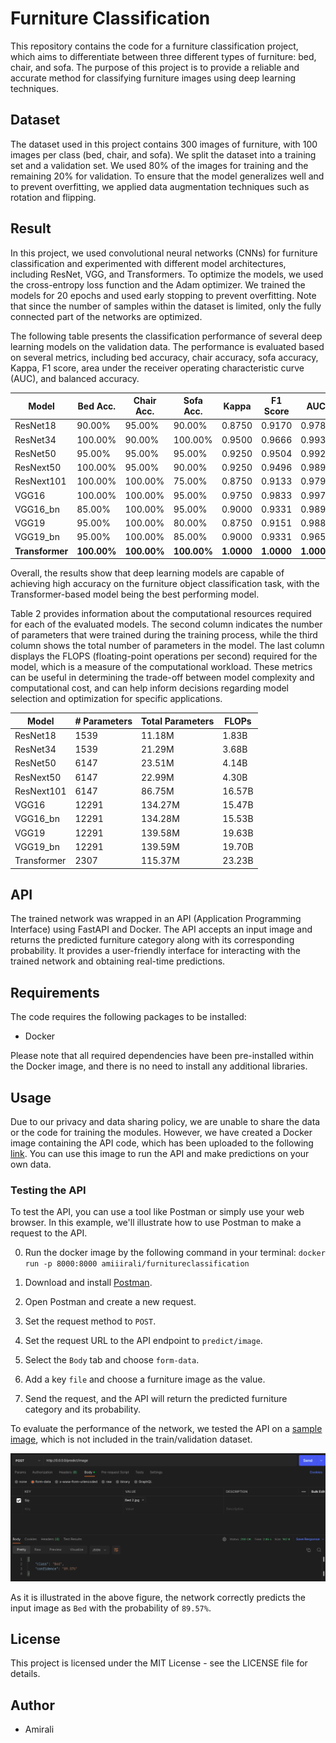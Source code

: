 # Furniture Classification

This repository contains the code for a furniture classification project, which aims to differentiate between three different types of furniture: bed, chair, and sofa. The purpose of this project is to provide a reliable and accurate method for classifying furniture images using deep learning techniques.

## Dataset

The dataset used in this project contains 300 images of furniture, with 100 images per class (bed, chair, and sofa). We split the dataset into a training set and a validation set. We used 80% of the images for training and the remaining 20% for validation. To ensure that the model generalizes well and to prevent overfitting, we applied data augmentation techniques such as rotation and flipping.

## Result

In this project, we used convolutional neural networks (CNNs) for furniture classification and experimented with different model architectures, including ResNet, VGG, and Transformers. To optimize the models, we used the cross-entropy loss function and the Adam optimizer. We trained the models for 20 epochs and used early stopping to prevent overfitting. Note that since the number of samples within the dataset is limited, only the fully connected part of the networks are optimized.

The following table presents the classification performance of several deep learning models on the validation data. The performance is evaluated based on several metrics, including bed accuracy, chair accuracy, sofa accuracy, Kappa, F1 score, area under the receiver operating characteristic curve (AUC), and balanced accuracy.

| Model       | Bed Acc. | Chair Acc. | Sofa Acc. | Kappa   | F1 Score | AUC     | Balanced Acc. |
|-------------|----------|------------|-----------|---------|----------|---------|---------------|
| ResNet18    | 90.00%   | 95.00%     | 90.00%    | 0.8750   | 0.9170  | 0.9787        | 91.67%        |
| ResNet34    | 100.00%  | 90.00%     | 100.00%   | 0.9500   | 0.9666  | 0.9933        | 96.67%        |
| ResNet50    | 95.00%   | 95.00%     | 95.00%    | 0.9250   | 0.9504  | 0.9929        | 95.00%        |
| ResNext50   | 100.00%  | 95.00%     | 90.00%    | 0.9250   | 0.9496  | 0.9896        | 95.00%        |
| ResNext101  | 100.00%  | 100.00%    | 75.00%    | 0.8750   | 0.9133  | 0.9796        | 91.67%        |
| VGG16       | 100.00%  | 100.00%    | 95.00%    | 0.9750   | 0.9833  | 0.9979        | 98.33%        |
| VGG16_bn    | 85.00%   | 100.00%    | 95.00%    | 0.9000   | 0.9331  | 0.9896        | 93.33%        |
| VGG19       | 95.00%   | 100.00%    | 80.00%    | 0.8750   | 0.9151  | 0.9883        | 91.67%        |
| VGG19_bn    | 95.00%   | 100.00%    | 85.00%    | 0.9000   | 0.9331  | 0.9654        | 93.33%        |
| **Transformer** | **100.00%**  | **100.00%**    | **100.00%**   | **1.0000**   | **1.0000** | **1.0000**        | **100.00%**       |

Overall, the results show that deep learning models are capable of achieving high accuracy on the furniture object classification task, with the Transformer-based model being the best performing model.

Table 2 provides information about the computational resources required for each of the evaluated models. The second column indicates the number of parameters that were trained during the training process, while the third column shows the total number of parameters in the model. The last column displays the FLOPS (floating-point operations per second) required for the model, which is a measure of the computational workload. These metrics can be useful in determining the trade-off between model complexity and computational cost, and can help inform decisions regarding model selection and optimization for specific applications.

| Model       | # Parameters | Total Parameters | FLOPs        |
|-------------|--------------|------------------|--------------|
| ResNet18    | 1539         | 11.18M            | 1.83B        |
| ResNet34    | 1539         | 21.29M            | 3.68B        |
| ResNet50    | 6147         | 23.51M            | 4.14B        |
| ResNext50   | 6147         | 22.99M            | 4.30B        |
| ResNext101  | 6147         | 86.75M            | 16.57B       |
| VGG16       | 12291        | 134.27M           | 15.47B       |
| VGG16_bn    | 12291        | 134.28M           | 15.53B       |
| VGG19       | 12291        | 139.58M           | 19.63B       |
| VGG19_bn    | 12291        | 139.59M           | 19.70B       |
| Transformer | 2307         | 115.37M           | 23.23B       |

## API

The trained network was wrapped in an API (Application Programming Interface) using FastAPI and Docker. The API accepts an input image and returns the predicted furniture category along with its corresponding probability. It provides a user-friendly interface for interacting with the trained network and obtaining real-time predictions.



## Requirements

The code requires the following packages to be installed:

* Docker

Please note that all required dependencies have been pre-installed within the Docker image, and there is no need to install any additional libraries.

## Usage

Due to our privacy and data sharing policy, we are unable to share the data or the code for training the modules. However, we have created a Docker image containing the API code, which has been uploaded to the following [link](https://hub.docker.com/repository/docker/amiiirali/furnitureclassification/general). You can use this image to run the API and make predictions on your own data.

### Testing the API

To test the API, you can use a tool like Postman or simply use your web browser. In this example, we'll illustrate how to use Postman to make a request to the API.

0. Run the docker image by the following command in your terminal: `docker run -p 8000:8000 amiiirali/furnitureclassification`

1. Download and install [Postman](https://www.postman.com/downloads/).

2. Open Postman and create a new request.

3. Set the request method to `POST`.

4. Set the request URL to the API endpoint to `predict/image`.

5. Select the `Body` tab and choose `form-data`.

6. Add a key `file` and choose a furniture image as the value.

7. Send the request, and the API will return the predicted furniture category and its probability.

To evaluate the performance of the network, we tested the API on a [sample image](https://www.thebrick.com/products/oslo-queen-bed), which is not included in the train/validation dataset.

![Sample Performance on a Bed Image](image/Postman.jpg "Furniture Classification API")

As it is illustrated in the above figure, the network correctly predicts the input image as `Bed` with the probability of `89.57%`.

## License

This project is licensed under the MIT License - see the LICENSE file for details.

## Author

* Amirali

